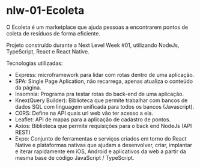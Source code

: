# nlw-01-Ecoleta

O Ecoleta é um marketplace que ajuda pessoas a encontrarem pontos de coleta de resíduos de forma eficiente.

Projeto construído durante a Next Level Week #01, utilizando NodeJs, TypeScript, React e React Native.

Tecnologias utilizadas:

- Express: microframework para lidar com rotas dentro de uma aplicação.
- SPA: Single Page Aplication, não recarrega, apenas atualiza o conteúdo da página.
- Insomnia: Programa pra testar rotas do back-end de uma aplicação.
- Knex(Query Builder): Biblioteca que permite trabalhar com bancos de dados SQL com linguagem unificada para todos os bancos (Javascript).
- C0RS: Define na API quais url web vão ter acesso a ela.
- Leaflet: API de mapas para a aplicação de cadastro de pontos.
- Axios: Biblioteca que permite requisições para o back end NodeJs (API REST)
- Expo: Conjunto de ferramentas e serviços criados em torno do React Native e plataformas nativas que ajudam a desenvolver, criar, implantar e iterar rapidamente em iOS, Android e aplicativos da web a partir da mesma base de código JavaScript / TypeScript.
